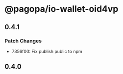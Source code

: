 # @pagopa/io-wallet-oid4vp

## 0.4.1

### Patch Changes

- 7356f00: Fix publish public to npm

## 0.4.0
